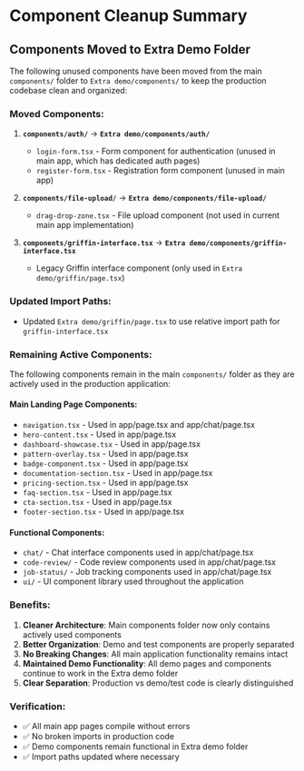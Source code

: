 # Component Cleanup Summary

## Components Moved to Extra Demo Folder

The following unused components have been moved from the main `components/` folder to `Extra demo/components/` to keep the production codebase clean and organized:

### Moved Components:

1. **`components/auth/`** → **`Extra demo/components/auth/`**
   - `login-form.tsx` - Form component for authentication (unused in main app, which has dedicated auth pages)
   - `register-form.tsx` - Registration form component (unused in main app)

2. **`components/file-upload/`** → **`Extra demo/components/file-upload/`**
   - `drag-drop-zone.tsx` - File upload component (not used in current main app implementation)

3. **`components/griffin-interface.tsx`** → **`Extra demo/components/griffin-interface.tsx`**
   - Legacy Griffin interface component (only used in `Extra demo/griffin/page.tsx`)

### Updated Import Paths:

- Updated `Extra demo/griffin/page.tsx` to use relative import path for `griffin-interface.tsx`

### Remaining Active Components:

The following components remain in the main `components/` folder as they are actively used in the production application:

#### Main Landing Page Components:
- `navigation.tsx` - Used in app/page.tsx and app/chat/page.tsx
- `hero-content.tsx` - Used in app/page.tsx
- `dashboard-showcase.tsx` - Used in app/page.tsx
- `pattern-overlay.tsx` - Used in app/page.tsx
- `badge-component.tsx` - Used in app/page.tsx
- `documentation-section.tsx` - Used in app/page.tsx
- `pricing-section.tsx` - Used in app/page.tsx
- `faq-section.tsx` - Used in app/page.tsx
- `cta-section.tsx` - Used in app/page.tsx
- `footer-section.tsx` - Used in app/page.tsx

#### Functional Components:
- `chat/` - Chat interface components used in app/chat/page.tsx
- `code-review/` - Code review components used in app/chat/page.tsx
- `job-status/` - Job tracking components used in app/chat/page.tsx
- `ui/` - UI component library used throughout the application

### Benefits:

1. **Cleaner Architecture**: Main components folder now only contains actively used components
2. **Better Organization**: Demo and test components are properly separated
3. **No Breaking Changes**: All main application functionality remains intact
4. **Maintained Demo Functionality**: All demo pages and components continue to work in the Extra demo folder
5. **Clear Separation**: Production vs demo/test code is clearly distinguished

### Verification:

- ✅ All main app pages compile without errors
- ✅ No broken imports in production code
- ✅ Demo components remain functional in Extra demo folder
- ✅ Import paths updated where necessary